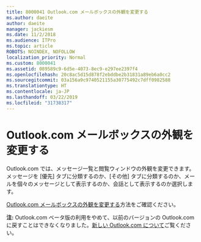 ```yaml
---
title: 8000041 Outlook.com メールボックスの外観を変更する
ms.author: daeite
author: daeite
manager: jackiesm
ms.date: 11/2/2018
ms.audience: ITPro
ms.topic: article
ROBOTS: NOINDEX, NOFOLLOW
localization_priority: Normal
ms.custom: 8000041
ms.assetid: 089589c9-6d5e-4073-8ec9-e297ee2397f4
ms.openlocfilehash: 20c8ac5d15d878f2ebddbe2b31831a89eb6a0cc2
ms.sourcegitcommit: 03a156a9c9740521155a30775492c7dff0982588
ms.translationtype: HT
ms.contentlocale: ja-JP
ms.lasthandoff: 03/22/2019
ms.locfileid: "31738317"
---
```

# <a name="change-the-look-of-your-outlookcom-mailbox"></a>Outlook.com メールボックスの外観を変更する

Outlook.com では、メッセージ一覧と閲覧ウィンドウの外観を変更できます。メッセージを [優先] タブに分類するのか、[その他] タブに分類するのか、メールを個々のメッセージとして表示するのか、会話として表示するのか選択します。
  
[Outlook.com メールボックスの外観を変更する](https://go.microsoft.com/fwlink/p/?linkid=2001401&amp;clcid=0x409)方法をご確認ください。
  
 **注:** Outlook.com ベータ版の利用をやめて、以前のバージョンの Outlook.com に戻すことはできなくなりました。[新しい Outlook.com について](https://go.microsoft.com/fwlink/p/?linkid=874356)ご覧ください。
  

